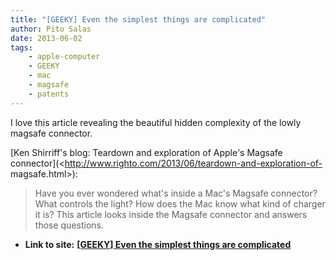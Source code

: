 ```yaml
---
title: "[GEEKY] Even the simplest things are complicated"
author: Pito Salas
date: 2013-06-02
tags:
    - apple-computer
    - GEEKY
    - mac
    - magsafe
    - patents
---
```


I love this article revealing the beautiful hidden complexity of the lowly
magsafe connector.

[Ken Shirriff's blog: Teardown and exploration of Apple's Magsafe
connector](<http://www.righto.com/2013/06/teardown-and-exploration-of-
magsafe.html>):

> Have you ever wondered what's inside a Mac's Magsafe connector? What
> controls the light? How does the Mac know what kind of charger it is? This
> article looks inside the Magsafe connector and answers those questions.




* **Link to site:** **[[GEEKY] Even the simplest things are complicated](None)**
